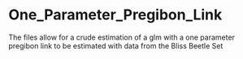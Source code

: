 # One_Parameter_Pregibon_Link
The files allow for a crude estimation of a glm with a one parameter pregibon link to be estimated with data from the Bliss Beetle Set
